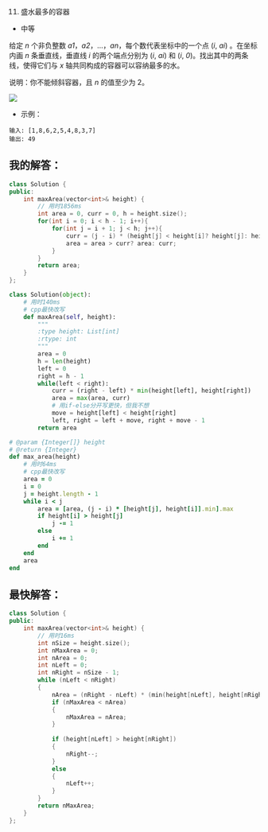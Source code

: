 0011. 盛水最多的容器

- 中等

给定 *n* 个非负整数 *a1*，*a2*，...，*an*，每个数代表坐标中的一个点 (*i*, *ai*) 。在坐标内画 *n* 条垂直线，垂直线 *i* 的两个端点分别为 (*i*, *ai*) 和 (*i*, *0*)。找出其中的两条线，使得它们与 *x* 轴共同构成的容器可以容纳最多的水。

说明：你不能倾斜容器，且 *n* 的值至少为 2。

![](https://aliyun-lc-upload.oss-cn-hangzhou.aliyuncs.com/aliyun-lc-upload/uploads/2018/07/25/question_11.jpg)

- 示例：
```
输入: [1,8,6,2,5,4,8,3,7]
输出: 49
```

## 我的解答：
```cpp
class Solution {
public:
    int maxArea(vector<int>& height) {
        // 用时1856ms
        int area = 0, curr = 0, h = height.size();
        for(int i = 0; i < h - 1; i++){
            for(int j = i + 1; j < h; j++){
                curr = (j - i) * (height[j] < height[i]? height[j]: height[i]);
                area = area > curr? area: curr;
            }
        }
        return area;
    }
};
```

```python
class Solution(object):
    # 用时140ms
    # cpp最快改写
    def maxArea(self, height):
        """
        :type height: List[int]
        :rtype: int
        """
        area = 0
        h = len(height)
        left = 0
        right = h - 1
        while(left < right):
            curr = (right - left) * min(height[left], height[right])
            area = max(area, curr)
            # 用if-else分开写更快，但我不想
            move = height[left] < height[right]
            left, right = left + move, right + move - 1
        return area
```

```ruby
# @param {Integer[]} height
# @return {Integer}
def max_area(height)
    # 用时64ms
    # cpp最快改写
    area = 0
    i = 0
    j = height.length - 1
    while i < j
        area = [area, (j - i) * [height[j], height[i]].min].max
        if height[i] > height[j]
            j -= 1
        else
            i += 1
        end
    end
    area
end
```

## 最快解答：
```cpp
class Solution {
public:
    int maxArea(vector<int>& height) {
        // 用时16ms
        int nSize = height.size();
        int nMaxArea = 0;
        int nArea = 0;
        int nLeft = 0;
        int nRight = nSize - 1;
        while (nLeft < nRight)
        {
            nArea = (nRight - nLeft) * (min(height[nLeft], height[nRight]));
            if (nMaxArea < nArea)
            {
                nMaxArea = nArea;
            }
            
            if (height[nLeft] > height[nRight])
            {
                nRight--;
            }
            else
            {
                nLeft++;
            }
        }
        return nMaxArea;
    }
};
```